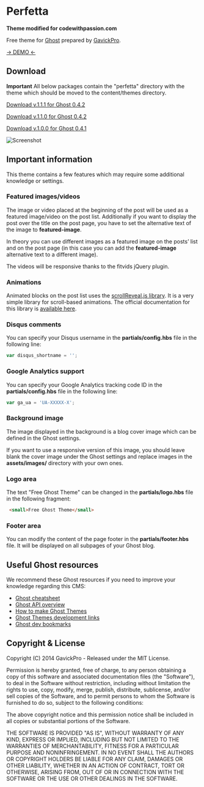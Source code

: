 # Perfetta

**Theme modified for codewithpassion.com**

Free theme for [Ghost](http://github.com/tryghost/ghost/) prepared by [GavickPro](http://www.gavick.com/).

[-> DEMO <-](http://perfetta.ghost.io)

## Download

**Important** All below packages contain the "perfetta" directory with the theme which should be moved to the content/themes directory.

[Download v.1.1.1 for Ghost 0.4.2](https://github.com/GavickPro/Perfetta-Free-Ghost-Theme/releases/tag/v1.1.1)

[Download v.1.1.0 for Ghost 0.4.2](https://github.com/GavickPro/Perfetta-Free-Ghost-Theme/releases/tag/v1.1.0)

[Download v.1.0.0 for Ghost 0.4.1](https://github.com/GavickPro/Perfetta-Free-Ghost-Theme/releases/tag/v1.0.0)

![Screenshot](https://www.gavick.com/res/free-restaurant-coffe-ghost-theme-gavickpro.jpg)

## Important information

This theme contains a few features which may require some additional knowledge or settings.

### Featured images/videos

The image or video placed at the beginning of the post will be used as a featured image/video on the post list. Additionally if you want to display the post over the title on the post page, you have to set the alternative text of the image to **featured-image**.

In theory you can use different images as a featured image on the posts’ list and on the post page (in this case you can add the **featured-image** alternative text to a different image).

The videos will be responsive thanks to the fitvids jQuery plugin.

### Animations

Animated blocks on the post list uses the [scrollReveal.js library](http://scrollrevealjs.org/). It is a very simple library for scroll-based animations. The official documentation for this library is [available here](https://github.com/julianlloyd/scrollReveal.js).

### Disqus comments

You can specify your Disqus username in the **partials/config.hbs** file in the following line:

```js
var disqus_shortname = '';
```

### Google Analytics support

You can specify your Google Analytics tracking code ID in the **partials/config.hbs** file in the following line:

```js
var ga_ua = 'UA-XXXXX-X';
```

### Background image

The image displayed in the background is a blog cover image which can be defined in the Ghost settings. 

If you want to use a responsive version of this image, you should leave blank the cover image under the Ghost settings and replace images in the **assets/images/** directory with your own ones.

### Logo area

The text "Free Ghost Theme" can be changed in the **partials/logo.hbs** file in the following fragment:

```html
 <small>Free Ghost Theme</small>
```

### Footer area

You can modify the content of the page footer in the **partials/footer.hbs** file. It will be displayed on all subpages of your Ghost blog.

## Useful Ghost resources

We recommend these Ghost resources if you need to improve your knowledge regarding this CMS:

* [Ghost cheatsheet](http://howtoghost.net/ghost-cheatsheet/)
* [Ghost API overview](http://www.metacotta.com/ghost-api-overview/)
* [How to make Ghost Themes](http://docs.ghost.org/themes/)
* [Ghost Themes development links](http://ghost.centminmod.com/ghost-themes/)
* [Ghost dev bookmarks](https://github.com/ninjaas/ghost-dev-bookmark)

## Copyright & License

Copyright (C) 2014 GavickPro - Released under the MIT License.

Permission is hereby granted, free of charge, to any person obtaining a copy of this software and associated documentation files (the "Software"), to deal in the Software without restriction, including without limitation the rights to use, copy, modify, merge, publish, distribute, sublicense, and/or sell copies of the Software, and to permit persons to whom the Software is furnished to do so, subject to the following conditions:

The above copyright notice and this permission notice shall be included in all copies or substantial portions of the Software.

THE SOFTWARE IS PROVIDED "AS IS", WITHOUT WARRANTY OF ANY KIND, EXPRESS OR IMPLIED, INCLUDING BUT NOT LIMITED TO THE WARRANTIES OF MERCHANTABILITY, FITNESS FOR A PARTICULAR PURPOSE AND
NONINFRINGEMENT. IN NO EVENT SHALL THE AUTHORS OR COPYRIGHT HOLDERS BE LIABLE FOR ANY CLAIM, DAMAGES OR OTHER LIABILITY, WHETHER IN AN ACTION OF CONTRACT, TORT OR OTHERWISE, ARISING FROM, OUT OF OR IN CONNECTION WITH THE SOFTWARE OR THE USE OR OTHER DEALINGS IN THE SOFTWARE.
